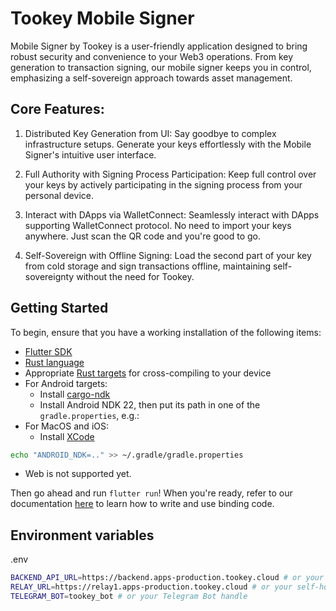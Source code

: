 # Tookey Mobile Signer

Mobile Signer by Tookey is a user-friendly application designed to bring robust security and convenience to your Web3 operations. From key generation to transaction signing, our mobile signer keeps you in control, emphasizing a self-sovereign approach towards asset management.

## Core Features:

1. Distributed Key Generation from UI: Say goodbye to complex infrastructure setups. Generate your keys effortlessly with the Mobile Signer's intuitive user interface.

2. Full Authority with Signing Process Participation: Keep full control over your keys by actively participating in the signing process from your personal device.

3. Interact with DApps via WalletConnect: Seamlessly interact with DApps supporting WalletConnect protocol. No need to import your keys anywhere. Just scan the QR code and you're good to go.

4. Self-Sovereign with Offline Signing: Load the second part of your key from cold storage and sign transactions offline, maintaining self-sovereignty without the need for Tookey.


## Getting Started

To begin, ensure that you have a working installation of the following items:

-   [Flutter SDK](https://docs.flutter.dev/get-started/install)
-   [Rust language](https://rustup.rs/)
-   Appropriate [Rust targets](https://rust-lang.github.io/rustup/cross-compilation.html) for cross-compiling to your device
-   For Android targets:
    -   Install [cargo-ndk](https://github.com/bbqsrc/cargo-ndk#installing)
    -   Install Android NDK 22, then put its path in one of the `gradle.properties`, e.g.:
-   For MacOS and iOS:
    -   Install [XCode](https://developer.apple.com/xcode/)

```sh
echo "ANDROID_NDK=.." >> ~/.gradle/gradle.properties
```

-   Web is not supported yet.

Then go ahead and run `flutter run`! When you're ready, refer to our documentation
[here](https://fzyzcjy.github.io/flutter_rust_bridge/index.html)
to learn how to write and use binding code.

## Environment variables

.env

```sh
BACKEND_API_URL=https://backend.apps-production.tookey.cloud # or your self-hosted URI
RELAY_URL=https://relay1.apps-production.tookey.cloud # or your self-hosted URI
TELEGRAM_BOT=tookey_bot # or your Telegram Bot handle
```
